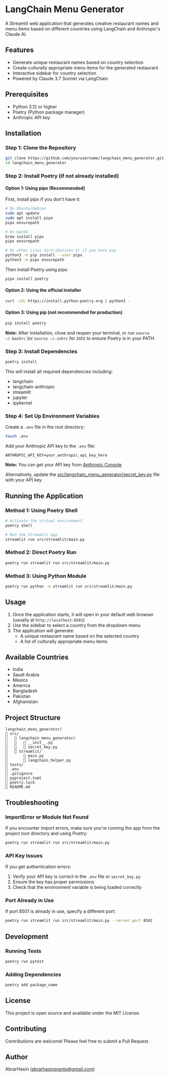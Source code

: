 # LangChain Menu Generator

A Streamlit web application that generates creative restaurant names and menu items based on different countries using LangChain and Anthropic's Claude AI.

## Features

- Generate unique restaurant names based on country selection
- Create culturally appropriate menu items for the generated restaurant
- Interactive sidebar for country selection
- Powered by Claude 3.7 Sonnet via LangChain

## Prerequisites

- Python 3.12 or higher
- Poetry (Python package manager)
- Anthropic API key

## Installation

### Step 1: Clone the Repository

```bash
git clone https://github.com/yourusername/langchain_menu_generator.git
cd langchain_menu_generator
```

### Step 2: Install Poetry (if not already installed)

#### Option 1: Using pipx (Recommended)

First, install pipx if you don't have it:

```bash
# On Ubuntu/Debian
sudo apt update
sudo apt install pipx
pipx ensurepath

# On macOS
brew install pipx
pipx ensurepath

# On other Linux distributions or if you have pip
python3 -m pip install --user pipx
python3 -m pipx ensurepath
```

Then install Poetry using pipx:

```bash
pipx install poetry
```

#### Option 2: Using the official installer

```bash
curl -sSL https://install.python-poetry.org | python3 -
```

#### Option 3: Using pip (not recommended for production)

```bash
pip install poetry
```

**Note:** After installation, close and reopen your terminal, or run `source ~/.bashrc` (or `source ~/.zshrc` for zsh) to ensure Poetry is in your PATH.

### Step 3: Install Dependencies

```bash
poetry install
```

This will install all required dependencies including:
- langchain
- langchain-anthropic
- streamlit
- jupyter
- ipykernel

### Step 4: Set Up Environment Variables

Create a `.env` file in the root directory:

```bash
touch .env
```

Add your Anthropic API key to the `.env` file:

```
ANTHROPIC_API_KEY=your_anthropic_api_key_here
```

**Note:** You can get your API key from [Anthropic Console](https://console.anthropic.com/)

Alternatively, update the [src/langchain_menu_generator/secret_key.py](src/langchain_menu_generator/secret_key.py) file with your API key.

## Running the Application

### Method 1: Using Poetry Shell

```bash
# Activate the virtual environment
poetry shell

# Run the Streamlit app
streamlit run src/streamlit/main.py
```

### Method 2: Direct Poetry Run

```bash
poetry run streamlit run src/streamlit/main.py
```

### Method 3: Using Python Module

```bash
poetry run python -m streamlit run src/streamlit/main.py
```

## Usage

1. Once the application starts, it will open in your default web browser (usually at `http://localhost:8501`)
2. Use the sidebar to select a country from the dropdown menu
3. The application will generate:
   - A unique restaurant name based on the selected country
   - A list of culturally appropriate menu items

## Available Countries

- India
- Saudi Arabia
- Mexico
- America
- Bangladesh
- Pakistan
- Afghanistan

## Project Structure

```
langchain_menu_generator/
   src/
      langchain_menu_generator/
         __init__.py
         secret_key.py
      streamlit/
          main.py
          langchain_helper.py
   tests/
   .env
   .gitignore
   pyproject.toml
   poetry.lock
   README.md
```

## Troubleshooting

### ImportError or Module Not Found

If you encounter import errors, make sure you're running the app from the project root directory and using Poetry:

```bash
poetry run streamlit run src/streamlit/main.py
```

### API Key Issues

If you get authentication errors:
1. Verify your API key is correct in the `.env` file or `secret_key.py`
2. Ensure the key has proper permissions
3. Check that the environment variable is being loaded correctly

### Port Already in Use

If port 8501 is already in use, specify a different port:

```bash
poetry run streamlit run src/streamlit/main.py --server.port 8502
```

## Development

### Running Tests

```bash
poetry run pytest
```

### Adding Dependencies

```bash
poetry add package_name
```

## License

This project is open source and available under the MIT License.

## Contributing

Contributions are welcome! Please feel free to submit a Pull Request.

## Author

AbrarHasin (abrarhasinpranto@gmail.com)
